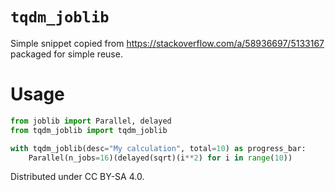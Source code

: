 # `tqdm_joblib`

Simple snippet copied from https://stackoverflow.com/a/58936697/5133167 packaged for simple reuse.

# Usage

```py
from joblib import Parallel, delayed
from tqdm_joblib import tqdm_joblib

with tqdm_joblib(desc="My calculation", total=10) as progress_bar:
    Parallel(n_jobs=16)(delayed(sqrt)(i**2) for i in range(10))
```

Distributed under CC BY-SA 4.0.